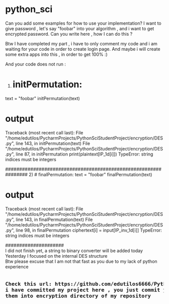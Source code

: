 # python_sci

Can you add some examples for how to use your implementation? 
I want to give password , let's say "foobar" into your algorithm , and i want to get encrypted password. Can you write here , how I can do this ? 


Btw I have completed my part , i have to only comment my code and i am waiting for your code in order to create login page. And maybe i will create some extra apps into this , in order to get 100% :) 


And your code does not run : 
1) # initPermutation: 
text = "foobar"
initPermutation(text)


# output 
Traceback (most recent call last):
  File "/home/edutilos/PycharmProjects/PythonSciStudentProject/encryption/DES.py", line 143, in <module>
    initPermutation(text)
  File "/home/edutilos/PycharmProjects/PythonSciStudentProject/encryption/DES.py", line 87, in initPermutation
    print(plaintext[IP_1d[i]])
TypeError: string indices must be integers



################################################################
2) # finalPermutation: 
text = "foobar"
finalPermutation(text)


# output 
Traceback (most recent call last):
  File "/home/edutilos/PycharmProjects/PythonSciStudentProject/encryption/DES.py", line 143, in <module>
    finalPermutation(text)
  File "/home/edutilos/PycharmProjects/PythonSciStudentProject/encryption/DES.py", line 98, in finalPermutation
    ciphertext[i] = input[IP_inv_1d[i]]
TypeError: string indices must be integers

##################### <br/>
I did not finish yet, a string to binary converter will be added today <br/>
Yesterday I focused on the internal DES structure <br/>
Btw please excuse that I am not that fast as you due to my lack of python experience  <br/>

<pre>
<h3>Check this url: https://github.com/edutilos6666/PythonSciStudentProject
i have committed my project here , you just commit your changes into your repository , i will copy these files, and add
them into encryption directory of my repository
</h3>
</pre>

